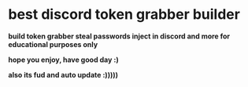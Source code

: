 
# best discord token grabber builder

**build token grabber steal passwords inject in discord and more for educational purposes only**

**hope you enjoy, have good day :)**


**also its fud and auto update :)))))**
